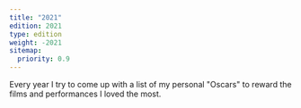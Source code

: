 ```yaml
---
title: "2021"
edition: 2021
type: edition
weight: -2021
sitemap:
  priority: 0.9
---
```


Every year I try to come up with a list of my personal "Oscars" to reward the films and performances I loved the most.
